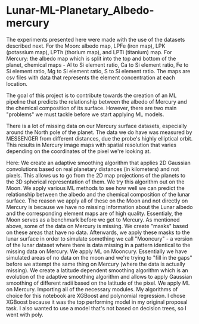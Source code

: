 # Lunar-ML-Planetary_Albedo-mercury

The experiments presented here were made with the use of the datasets described next. For the Moon: albedo map, LPFe (iron map), LPK (potassium map), LPTh (thorium map), and LPTi (titanium) map. For Mercury: the albedo map which is split into the top and bottom of the planet, chemical maps - Al to Si element ratio, Ca to Si element ratio, Fe to Si element ratio, Mg to Si element ratio, S to Si element ratio. The maps are csv files with data that represents the element concentration at each location. 

The goal of this project is to contribute towards the creation of an ML pipeline that predicts the relationship between the albedo of Mercury and the chemical composition of its surface. However, there are two main "problems" we must tackle before we start applying ML models.

There is a lot of missing data on our Mercury surface datasets, especially around the North pole of the planet.
The data we do have was measured by MESSENGER from different distances, due the probe's highly elliptical orbit. This results in Mercury image maps with spatial resolution that varies depending on the coordinates of the pixel we're looking at.

Here: We create an adaptive smoothing algorithm that applies 2D Gaussian convolutions based on real planetary distances (in kilometers) and not pixels. This allows us to go from the 2D map projections of the planets to the 3D spherical representation of them.
We try this algorithm out on the Moon.
We apply various ML methods to see how well we can predict the relationship between the albedo and the chemical composition of the lunar surface. The reason we apply all of these on the Moon and not directly on Mercury is because we have no missing information about the Lunar albedo and the corresponding element maps are of high quality. Essentialy, the Moon serves as a benchmark before we get to Mercury.
As mentioned above, some of the data on Mercury is missing. We create "masks" based on these areas that have no data. Afterwards, we apply these masks to the lunar surface in order to simulate something we call "Mooncury" - a version of the lunar dataset where there is data missing in a pattern identical to the missing data on Mercury.
We apply ML on Mooncury. Essentially we have simulated areas of no data on the moon and we're trying to "fill in the gaps" before we attempt the same thing on Mercury (where the data is actually missing).
We create a latitude dependent smoothing algorithm which is an evolution of the adaptive smoothing algorithm and allows to apply Gaussian smoothing of different radii based on the latitude of the pixel.
We apply ML on Mercury.
Importing all of the necessary modules. My algorithms of choice for this notebook are XGBoost and polynomial regression. I chose XGBoost because it was the top performing model in my original proposal task. I also wanted to use a model that's not based on decision trees, so I went with poly.
